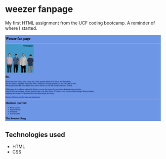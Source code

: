 # weezer fanpage

My first HTML assignment from the UCF coding bootcamp. A reminder of where I started.

![Profile](./weezer.png)

## Technologies used

-   HTML
-   CSS
